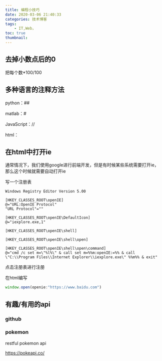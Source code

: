 ```yaml
---
title: 编程小技巧
date: 2020-03-06 21:40:33
categories: 技术博客
tags:
    - IT,Web，
toc: true
thumbnail: 
---
```




<!--more-->

## 去掉小数点后的0

把每个数*100/100

## 多种语言的注释方法

python：##

matlab：#

JavaScript：//

html：<!-- -->



## 在html中打开ie

通常情况下，我们使用google进行前端开发，但是有时候某些系统需要打开ie，那么这个时候就需要自动打开ie

写一个注册表

```reg
Windows Registry Editor Version 5.00

[HKEY_CLASSES_ROOT\openIE]
@="URL:OpenIE Protocol"
"URL Protocol"=""

[HKEY_CLASSES_ROOT\openIE\DefaultIcon]
@="iexplore.exe,1"

[HKEY_CLASSES_ROOT\openIE\shell]

[HKEY_CLASSES_ROOT\openIE\shell\open]

[HKEY_CLASSES_ROOT\openIE\shell\open\command]
@="cmd /c set m=\"%l%\" & call set m=%%m:openIE:=%% & call \"C:\\Program Files\\Internet Explorer\\iexplore.exe\" %%m%% & exit"
```

点击注册表进行注册

在html编写

```javascript
window.open(openie:"https://www.baidu.com")
```





## 有趣/有用的api

### github



### pokemon

restful pokemon api

https://pokeapi.co/



